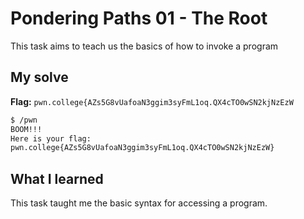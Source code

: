 # Pondering Paths 01 - The Root
This task aims to teach us the basics of how to invoke a program

## My solve
**Flag:** `pwn.college{AZs5G8vUafoaN3ggim3syFmL1oq.QX4cTO0wSN2kjNzEzW`

```bash
$ /pwn
BOOM!!!
Here is your flag:
pwn.college{AZs5G8vUafoaN3ggim3syFmL1oq.QX4cTO0wSN2kjNzEzW}
```

## What I learned
This task taught me the basic syntax for accessing a program.
